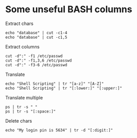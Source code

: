# Some unseful BASH columns

Extract chars

```
echo "database" | cut -c1-4
echo "database" | cut -c1,5
```

Extract columns

```
cut -d":" -f1 /etc/passwd
cut -d":" -f1,3,6 /etc/passwd
cut -d":" -f3-6 /etc/passwd
```

Translate

```
echo "Shell Scripting" | tr "[a-z]" "[A-Z]"
echo "Shell Scripting" | tr "[:lower:]" "[:upper:]"
``` 

Translate multiple
```
ps | tr -s " "
ps | tr -s "[:space:]"
```

Delete chars

```
echo "My login pin is 5634" | tr -d "[:digit:]"
```

